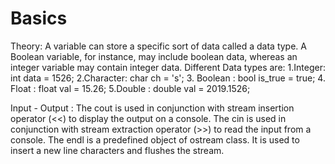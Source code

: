 # Basics
Theory: A variable can store a specific sort of data called a data type. A Boolean variable, for instance, may include boolean data, whereas an integer variable may contain integer data. Different Data types are: 1.Integer: int data = 1526; 2.Character: char ch = 's'; 3. Boolean : bool is_true = true; 4. Float : float val = 15.26; 5.Double : double val = 2019.1526;

Input - Output : The cout is used in conjunction with stream insertion operator (<<) to display the output on a console. The cin is used in conjunction with stream extraction operator (>>) to read the input from a console. The endl is a predefined object of ostream class. It is used to insert a new line characters and flushes the stream.
